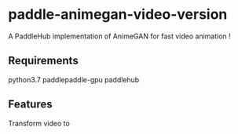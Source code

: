 # paddle-animegan-video-version
A PaddleHub implementation of AnimeGAN for fast video animation ! 

## Requirements
  python3.7
  paddlepaddle-gpu
  paddlehub

## Features

Transform video to 
